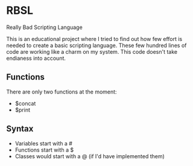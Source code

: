 # RBSL
Really Bad Scripting Language

This is an educational project where I tried to find out how few effort is needed to create a basic scripting language. These few hundred lines of code are working like a charm on my system. This code doesn't take endianess into account.

## Functions

There are only two functions at the moment:
- $concat
- $print

## Syntax

- Variables start with a #
- Functions start with a $
- Classes would start with a @ (if I'd have implemented them)
